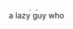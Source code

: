 <p align="center">  
  <img src="https://olinex.go-get-a.life/kxlK91.gif" alt="rainbow" width="100%" height="5">
    a lazy guy who
</p>
<!--
k
-->
